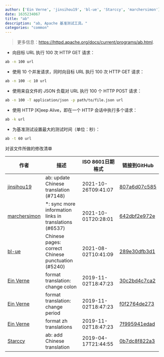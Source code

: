 ```yaml
---
author: ['Ein Verne', 'jinsihou19', 'bl-ue', 'Starccy', 'marchersimon']
date: 1635234067
title: "ab"
description: "ab, Apache 基准测试工具。"
categories: "common"
---
```

> 更多信息：<https://httpd.apache.org/docs/current/programs/ab.html>.

- 向目标 URL 执行 100 次 HTTP GET 请求：

```bash
ab -n 100 url
```

- 使用 10 个并发请求，同时向目标 URL 执行 100 次 HTTP GET 请求：

```bash
ab -n 100 -c 10 url
```

- 使用来自文件的 JSON 负载对 URL 执行 100 个 HTTP POST 请求：

```bash
ab -n 100 -T application/json -p path/to/file.json url
```

- 使用 HTTP [K]eep Alive，即在一个 HTTP 会话中执行多个请求：

```bash
ab -k url
```

- 为基准测试设置最大的测试时间（单位：秒）：

```bash
ab -t 60 url
```
对该文件所做的修改清单


作者 | 描述 | ISO 8601日期格式 | 链接到GitHub
------|-----|-----|-----
[jinsihou19](mailto:540097546@qq.com) | ab: update Chinese translation (#7148) | 2021-10-26T09:41:07 | [807a6d07c585](https://github.com/tldr-pages/tldr/commit/807a6d07c585c39b64d4b62239a4186c98299fdc)
[marchersimon](mailto:50295997+marchersimon@users.noreply.github.com) | *: sync more information links in translations (#6537) | 2021-10-01T20:28:01 | [642dbf2e972e](https://github.com/tldr-pages/tldr/commit/642dbf2e972e388fab8c84ba3b4685fb862b6454)
[bl-ue](mailto:54780737+bl-ue@users.noreply.github.com) | Chinese pages: correct Chinese punctuation (#5240) | 2021-08-02T10:41:09 | [289e30dfb3d1](https://github.com/tldr-pages/tldr/commit/289e30dfb3d1d73bade9e3610e12bfc90e9270ae)
[Ein Verne](mailto:einverne@gmail.com) | format translation: change colon | 2019-11-02T18:47:23 | [30c2bd4c7ca2](https://github.com/tldr-pages/tldr/commit/30c2bd4c7ca2385e09cc00f15ad651e195b82e65)
[Ein Verne](mailto:einverne@gmail.com) | format translation: change period | 2019-11-02T18:47:23 | [f0f2764de273](https://github.com/tldr-pages/tldr/commit/f0f2764de2737f4c7bc75feeec5499117dea6ed0)
[Ein Verne](mailto:einverne@gmail.com) | format zh translations | 2019-11-02T18:47:23 | [7f995941edad](https://github.com/tldr-pages/tldr/commit/7f995941edaddaa6bd3208856ec539f5439f7ef4)
[Starccy](mailto:452276725@qq.com) | ab: add Chinese translation | 2019-04-17T21:44:55 | [0b7dc8f822a3](https://github.com/tldr-pages/tldr/commit/0b7dc8f822a38ef864bd052fe684595b9f9fce52)

